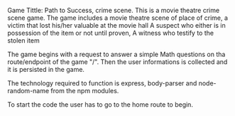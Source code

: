 Game Tittle: Path to Success, crime scene.
This is a movie theatre crime scene game.
The game includes a movie theatre scene of place of crime, a victim that lost his/her valuable at the movie hall
A suspect who either is in possession of the item or not until proven,
A witness who testify to the stolen item

The game begins with a request to answer a simple Math questions on tha route/endpoint of the game "/".
Then the user informations is collected and it is persisted in the game.

The technology required to function is express, body-parser and node-random-name from the npm modules.

To start the code the user has to go to the home route to begin.
